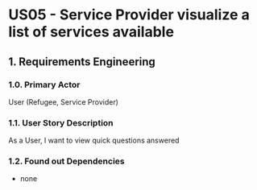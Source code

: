 # US05 - Service Provider visualize a list of services available

## 1. Requirements Engineering

### 1.0. Primary Actor
User (Refugee, Service Provider)

### 1.1. User Story Description
As a User, I want to view quick questions answered

### 1.2. Found out Dependencies

* none
